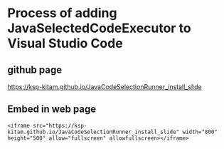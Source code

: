 # Process of adding JavaSelectedCodeExecutor to Visual Studio Code

## github page

https://ksp-kitam.github.io/JavaCodeSelectionRunner_install_slide

## Embed in web page

```
<iframe src="https://ksp-kitam.github.io/JavaCodeSelectionRunner_install_slide" width="800" height="500" allow="fullscreen" allowfullscreen></iframe>
```
